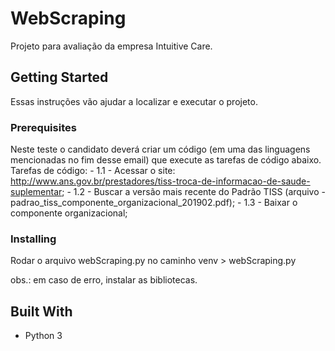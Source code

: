 # WebScraping

Projeto para avaliação da empresa Intuitive Care.

## Getting Started

Essas instruções vão ajudar a localizar e executar o projeto.

### Prerequisites

Neste teste o candidato deverá criar um código (em uma das linguagens mencionadas no fim desse email) que execute as tarefas de código abaixo.
Tarefas de código:
    - 1.1 - Acessar o site: http://www.ans.gov.br/prestadores/tiss-troca-de-informacao-de-saude-suplementar;
    - 1.2 - Buscar a versão mais recente do Padrão TISS (arquivo - padrao_tiss_componente_organizacional_201902.pdf);
    - 1.3 - Baixar o componente organizacional;


### Installing

Rodar o arquivo webScraping.py no caminho venv > webScraping.py

obs.: em caso de erro, instalar as bibliotecas.

## Built With

* Python 3
